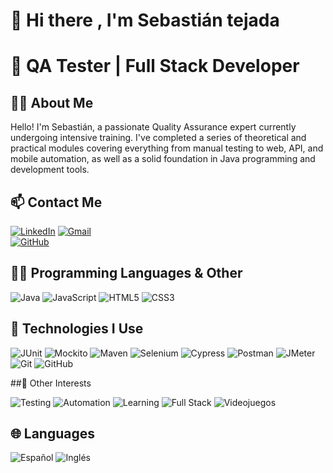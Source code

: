 # 👋 Hi there , I'm Sebastián tejada 

# 🚀  QA Tester | Full Stack Developer 

## 👨‍💻 About Me

Hello! I'm Sebastián, a passionate Quality Assurance expert currently undergoing intensive training. I've completed a series of theoretical and practical modules covering everything from manual testing to web, API, and mobile automation, as well as a solid foundation in Java programming and development tools.

## 📫 Contact Me

[![LinkedIn](https://img.shields.io/badge/LinkedIn-%230077B5?style=for-the-badge&logo=linkedin&logoColor=white)](www.linkedin.com/in/sebastian-mauricio-tejada-vidaurre-9760872bb)
[![Gmail](https://img.shields.io/badge/Gmail-D14836?style=for-the-badge&logo=gmail&logoColor=white)](mailto:sebastianmauriciotejada17@gmail.com)  
[![GitHub](https://img.shields.io/badge/GitHub-100000?style=for-the-badge&logo=github&logoColor=white)](https://github.com/tuusuario)


<script src="https://platform.linkedin.com/badges/js/profile.js" async defer type="text/javascript"></script>

## 👨‍💻 Programming Languages & Other

![Java](https://img.shields.io/badge/Java-ED8B00?style=for-the-badge&logo=java&logoColor=white)
![JavaScript](https://img.shields.io/badge/JavaScript-F7DF1E?style=for-the-badge&logo=javascript&logoColor=black)
![HTML5](https://img.shields.io/badge/HTML5-E34F26?style=for-the-badge&logo=html5&logoColor=white)
![CSS3](https://img.shields.io/badge/CSS3-1572B6?style=for-the-badge&logo=css3&logoColor=white)

## 🧪 Technologies I Use

![JUnit](https://img.shields.io/badge/JUnit-25A162?style=for-the-badge&logo=JUnit5&logoColor=white)
![Mockito](https://img.shields.io/badge/Mockito-00A8E8?style=for-the-badge&logoColor=white)
![Maven](https://img.shields.io/badge/Maven-C71A36?style=for-the-badge&logo=apachemaven&logoColor=white)
![Selenium](https://img.shields.io/badge/Selenium-43B02A?style=for-the-badge&logo=selenium&logoColor=white)
![Cypress](https://img.shields.io/badge/Cypress-17202C?style=for-the-badge&logo=cypress&logoColor=white)
![Postman](https://img.shields.io/badge/Postman-FF6C37?style=for-the-badge&logo=postman&logoColor=white)
![JMeter](https://img.shields.io/badge/JMeter-D22128?style=for-the-badge&logo=apachejmeter&logoColor=white)
![Git](https://img.shields.io/badge/Git-F05032?style=for-the-badge&logo=git&logoColor=white)
![GitHub](https://img.shields.io/badge/GitHub-181717?style=for-the-badge&logo=github&logoColor=white)

##🌱 Other Interests

![Testing](https://img.shields.io/badge/Software%20Testing-%231572B6?style=for-the-badge&logoColor=white)
![Automation](https://img.shields.io/badge/Test%20Automation-%2300A8E8?style=for-the-badge&logoColor=white)
![Learning](https://img.shields.io/badge/Lifelong%20Learning-%23FFCB05?style=for-the-badge&logoColor=black)
![Full Stack](https://img.shields.io/badge/Full--Stack%20Journey-%23E44D26?style=for-the-badge&logoColor=white)
![Videojuegos](https://img.shields.io/badge/Videojuegos-%2300A4EF?style=for-the-badge&logo=playstation&logoColor=white)
## 🌐 Languages
![Español](https://img.shields.io/badge/Español-Nativo-blue?style=for-the-badge)
![Inglés](https://img.shields.io/badge/Inglés-B1--B2-yellow?style=for-the-badge)
